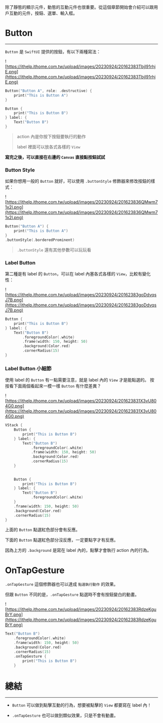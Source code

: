 除了靜態的顯示元件，動態的互動元件也很重要。從這個章節開始會介紹可以跟用戶互動的元件，按鈕、選單、輸入框。

# Button
---

`Button` 是 `SwiftUI` 提供的按鈕，有以下兩種寫法：

![https://ithelp.ithome.com.tw/upload/images/20230924/20162383TbjI91rhjE.png](https://ithelp.ithome.com.tw/upload/images/20230924/20162383TbjI91rhjE.png)

```swift
Button("Button A", role: .destructive) {
    print("This is Button A")
}

Button {
    print("This is Button B")
} label: {
    Text("Button B")
}
```

> action 內是你按下按鈕要執行的動作
>
> label 裡面可以放各式各樣的 `View`


**寫完之後，可以直接在右邊的 `Canvas` 直接點按鈕試試**

### Button Style

如果你想用一般的 `Button` 就好，可以使用 `.buttonStyle` 修飾器來修改按鈕的樣式：

![https://ithelp.ithome.com.tw/upload/images/20230924/201623836QMwm71x2l.png](https://ithelp.ithome.com.tw/upload/images/20230924/201623836QMwm71x2l.png)

```swift
Button("Button A") {
    print("This is Button A")
}
.buttonStyle(.borderedProminent)
```
> `.buttonStyle` 還有其他參數可以玩玩看

### Label Button

第二種是有 label 的 `Button`，可以在 label 內塞各式各樣的 `View`，比較有變化性：

![https://ithelp.ithome.com.tw/upload/images/20230924/20162383goDdvqsJ7B.png](https://ithelp.ithome.com.tw/upload/images/20230924/20162383goDdvqsJ7B.png)

```swift
Button {
    print("This is Button B")
} label: {
    Text("Button B")
        .foregroundColor(.white)
        .frame(width: 150, height: 50)
        .background(Color.red)
        .cornerRadius(15)
}
```

### Label Button 小細節

使用 label 的 `Button` 有一點需要注意，就是 label 內的 `View` 才是能點選的。
按按看下面兩個看起來一模一樣 `Button` 有什麼差異？

![https://ithelp.ithome.com.tw/upload/images/20230924/201623831X3vU804G0.png](https://ithelp.ithome.com.tw/upload/images/20230924/201623831X3vU804G0.png)

```swift
VStack {
    Button {
        print("This is Button B")
    } label: {
        Text("Button B")
            .foregroundColor(.white)
            .frame(width: 150, height: 50)
            .background(Color.red)
            .cornerRadius(15)
    }
    
    
    Button {
        print("This is Button B")
    } label: {
        Text("Button B")
            .foregroundColor(.white)
    }
    .frame(width: 150, height: 50)
    .background(Color.red)
    .cornerRadius(15)
}
```

上面的 `Button` 點選紅色部分會有反應。

下面的 `Button` 點選紅色部分沒反應，一定要點字才有反應。

因為上方的 `.background` 是寫在 label 內的，點擊才會執行 action 內的行為。

# OnTapGesture

`.onTapGesture` 這個修飾器也可以達成 `點選執行動作` 的效果。

但跟 `Button` 不同的是，`.onTapGesture` 點選時不會有按鈕變白的動畫。

![https://ithelp.ithome.com.tw/upload/images/20230924/20162383RdzeKguBrY.png](https://ithelp.ithome.com.tw/upload/images/20230924/20162383RdzeKguBrY.png)

```swift
Text("Button B")
    .foregroundColor(.white)
    .frame(width: 150, height: 50)
    .background(Color.red)
    .cornerRadius(15)
    .onTapGesture {
        print("This is Button B")
    }
```

# 總結
---

- `Button` 可以做到點擊互動的行為，想要被點擊的 `View` 都要寫在 label 內！

- `.onTapGesture` 也可以做到類似效果，只是不會有動畫。
